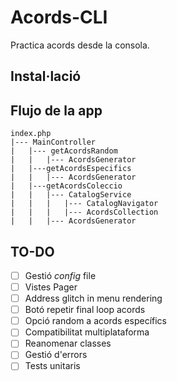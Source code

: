 # Acords-CLI
Practica acords desde la consola.

## Instal·lació

## Flujo de la app
````
index.php
|--- MainController
|   |--- getAcordsRandom
|   |   |--- AcordsGenerator
|   |---getAcordsEspecifics
|   |   |--- AcordsGenerator
|   |---getAcordsColeccio
|   |   |--- CatalogService
|   |   |   |--- CatalogNavigator
|   |   |   |--- AcordsCollection
|   |   |--- AcordsGenerator

````

## TO-DO
- [ ] Gestió _config_ file
- [ ] Vistes Pager
- [ ] Address glitch in menu rendering 
- [ ] Botó repetir final loop acords
- [ ] Opció random a acords específics
- [ ] Compatibilitat multiplataforma
- [ ] Reanomenar classes
- [ ] Gestió d'errors
- [ ] Tests unitaris